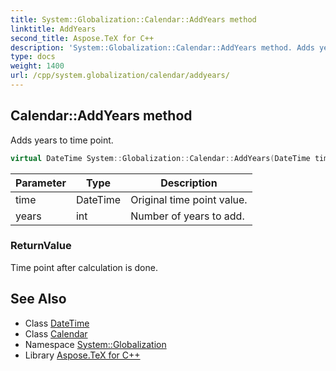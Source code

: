 ```yaml
---
title: System::Globalization::Calendar::AddYears method
linktitle: AddYears
second_title: Aspose.TeX for C++
description: 'System::Globalization::Calendar::AddYears method. Adds years to time point in C++.'
type: docs
weight: 1400
url: /cpp/system.globalization/calendar/addyears/
---
```

## Calendar::AddYears method


Adds years to time point.

```cpp
virtual DateTime System::Globalization::Calendar::AddYears(DateTime time, int years) const
```


| Parameter | Type | Description |
| --- | --- | --- |
| time | DateTime | Original time point value. |
| years | int | Number of years to add. |

### ReturnValue

Time point after calculation is done.

## See Also

* Class [DateTime](../../../system/datetime/)
* Class [Calendar](../)
* Namespace [System::Globalization](../../)
* Library [Aspose.TeX for C++](../../../)
